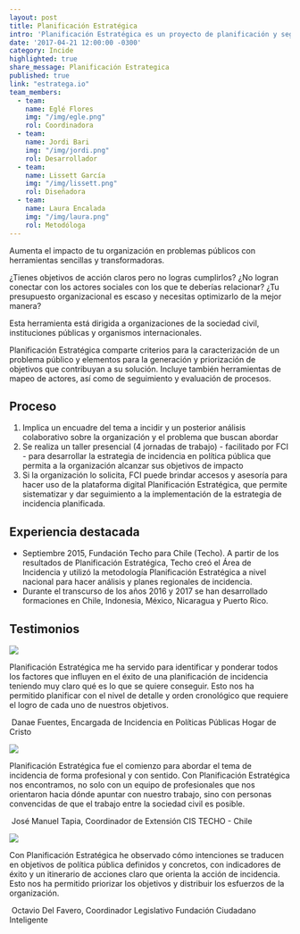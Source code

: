 ```yaml
---
layout: post
title: Planificación Estratégica
intro: 'Planificación Estratégica es un proyecto de planificación y seguimiento de procesos de incidencia, que busca fomentar el impacto de las organizaciones en la solución de problemas públicos a través del desarrollo de estrategias de incidencia de políticas públicas a mediano plazo.'
date: '2017-04-21 12:00:00 -0300'
category: Incide
highlighted: true
share_message: Planificación Estrategica
published: true
link: "estratega.io"
team_members:
  - team:
    name: Eglé Flores
    img: "/img/egle.png"
    rol: Coordinadora
  - team:
    name: Jordi Bari
    img: "/img/jordi.png"
    rol: Desarrollador
  - team:
    name: Lissett García
    img: "/img/lissett.png"
    rol: Diseñadora
  - team:
    name: Laura Encalada
    img: "/img/laura.png"
    rol: Metodóloga
---
```

Aumenta el impacto de tu organización en problemas públicos con herramientas sencillas y transformadoras.

¿Tienes objetivos de acción claros pero no logras cumplirlos? ¿No logran conectar con los actores sociales con los que te deberías relacionar? ¿Tu presupuesto organizacional es escaso y necesitas optimizarlo de la mejor manera?

Esta herramienta está dirigida a organizaciones de la sociedad civil, instituciones públicas y organismos internacionales.

Planificación Estratégica comparte criterios para la caracterización de un problema público y elementos para la generación y priorización de objetivos que contribuyan a su solución. Incluye también herramientas de mapeo de actores, así como de seguimiento y evaluación de procesos.

## Proceso
1. Implica un encuadre del tema a incidir y un posterior análisis colaborativo sobre la organización y el problema que buscan abordar
2. Se realiza un taller presencial (4 jornadas de trabajo) - facilitado por FCI - para desarrollar la estrategia de incidencia en política pública que permita a la organización alcanzar sus objetivos de impacto
3. Si la organización lo solicita, FCI puede brindar accesos y asesoría para hacer uso de la plataforma digital Planificación Estratégica, que permite sistematizar y dar seguimiento a la implementación de la estrategia de incidencia planificada.

## Experiencia destacada
- Septiembre 2015, Fundación Techo para Chile (Techo). A partir de los resultados de Planificación Estratégica, Techo creó el Área de Incidencia y utilizó la metodología Planificación Estratégica a nivel nacional para hacer análisis y planes regionales de incidencia.
- Durante el transcurso de los años 2016 y 2017 se han desarrollado formaciones en Chile, Indonesia, México, Nicaragua y Puerto Rico.

## Testimonios

<div class="row mb-30 mt-30">
  <div class=".col-md-1 offset-md-1">
    <img src="{{ site.baseurl }}/img/quote.svg">
  </div>
  <div class="col-md-10">
    <p>Planificación Estratégica me ha servido para identificar y ponderar todos los factores que influyen en el éxito de una planificación de incidencia teniendo muy claro qué es lo que se quiere conseguir. Esto nos ha permitido planificar con el nivel de detalle y orden cronológico que requiere el logro de cada uno de nuestros objetivos.</p>
    <p>
      <img src="{{ site.baseurl }}/img/estratega/danae.png" class="rounded-circle" alt="">
      <span class="post-meta">Danae Fuentes, Encargada de Incidencia en Políticas Públicas Hogar de Cristo</span>
    </p>
  </div>
</div>

<div class="row mb-30 mt-30">
  <div class=".col-md-1 offset-md-1">
    <img src="{{ site.baseurl }}/img/quote.svg">
  </div>
  <div class="col-md-10">
    <p>Planificación Estratégica fue el comienzo para abordar el tema de incidencia de forma profesional y con sentido. Con Planificación Estratégica nos encontramos, no solo con un equipo de profesionales que nos orientaron hacia dónde apuntar con nuestro trabajo, sino con personas convencidas de que el trabajo entre la sociedad civil es posible.</p>
    <p>
      <img src="{{ site.baseurl }}/img/estratega/josemanuel.png" class="rounded-circle" alt="">
      <span class="post-meta">José Manuel Tapia, Coordinador de Extensión CIS TECHO - Chile</span>
    </p>
  </div>
</div>

<div class="row mb-30 mt-30">
  <div class=".col-md-1 offset-md-1">
    <img src="{{ site.baseurl }}/img/quote.svg">
  </div>
  <div class="col-md-10">
    <p>Con Planificación Estratégica he observado cómo intenciones se traducen en objetivos de política pública definidos y concretos, con indicadores de éxito y un itinerario de acciones claro que orienta la acción de incidencia. Esto nos ha permitido priorizar los objetivos y distribuir los esfuerzos de la organización.</p>
    <p>
      <img src="{{ site.baseurl }}/img/estratega/octavio.png" class="rounded-circle" alt="">
      <span class="post-meta">Octavio Del Favero, Coordinador Legislativo Fundación Ciudadano Inteligente</span>
    </p>
  </div>
</div>
